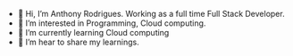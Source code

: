 - 👋 Hi, I’m Anthony Rodrigues. Working as a full time Full Stack Developer.
- 👀 I’m interested in Programming, Cloud computing.
- 🌱 I’m currently learning Cloud computing
- 💞️ I’m hear to share my learnings.

<!---
Anthony13-dev/Anthony13-dev is a ✨ special ✨ repository because its `README.md` (this file) appears on your GitHub profile.
You can click the Preview link to take a look at your changes.
--->

